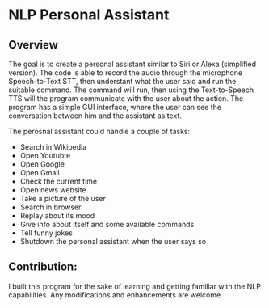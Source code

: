 # NLP Personal Assistant

## Overview
The goal is to create a personal assistant similar to Siri or Alexa (simplified version).
The code is able to record the audio through the microphone Speech-to-Text STT, then understant what the user said and run the suitable command. The command will run, then using the Text-to-Speech TTS will the program communicate with the user about the action.
The program has a simple GUI interface, where the user can see the conversation between him and the assistant as text.

The perosnal assistant could handle a couple of tasks:

- Search in Wikipedia
- Open Youtubte
- Open Google
- Open Gmail
- Check the current time
- Open news website
- Take a picture of the user
- Search in browser
- Replay about its mood
- Give info about itself and some available commands
- Tell funny jokes
- Shutdown the personal assistant when the user says so

## Contribution:

I built this program for the sake of learning and getting familiar with the NLP capabilities.
Any modifications and enhancements are welcome.
